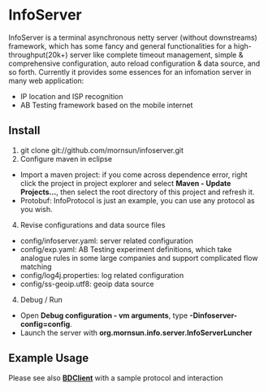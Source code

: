 # InfoServer
InfoServer is a terminal asynchronous netty server (without downstreams) framework, which has some fancy and general functionalities for a high-throughput(20k+) server like complete timeout management, simple &amp; comprehensive configuration, auto reload configuration &amp; data source, and so forth.
Currently it provides some essences for an infomation server in many web application:
* IP location and ISP recognition
* AB Testing framework based on the mobile internet

## Install

1. git clone git://github.com/mornsun/infoserver.git
2. Configure maven in eclipse
 * Import a maven project: if you come across dependence error, right click the project in project explorer and select **Maven - Update Projects...**, then select the root directory of this project and refresh it.
 * Protobuf: InfoProtocol is just an example, you can use any protocol as you wish.
4. Revise configurations and data source files
 * config/infoserver.yaml: server related configuration
 * config/exp.yaml: AB Testing experiment definitions, which take analogue rules in some large companies and support complicated flow matching
 * config/log4j.properties: log related configuration
 * config/ss-geoip.utf8: geoip data source
4. Debug / Run
 * Open **Debug configuration - vm arguments**, type **-Dinfoserver-config=config**.
 * Launch the server with **org.mornsun.info.server.InfoServerLuncher**

## Example Usage

Please see also **[BDClient](https://github.com/mornsun/bdclient)** with a sample protocol and interaction

